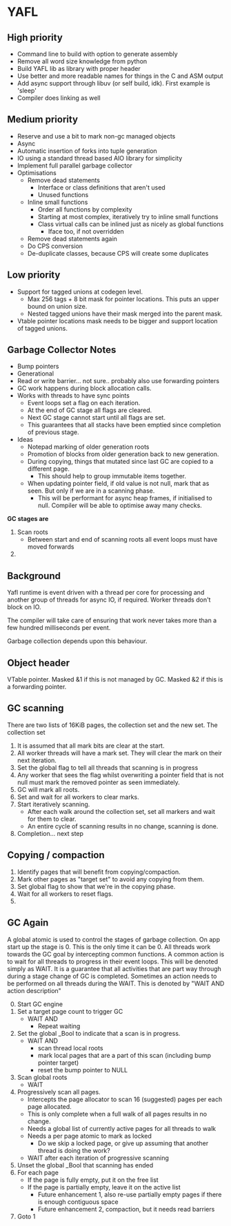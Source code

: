 YAFL
====

High priority
-------------

* Command line to build with option to generate assembly
* Remove all word size knowledge from python
* Build YAFL lib as library with proper header
* Use better and more readable names for things in the C and ASM output
* Add async support through libuv (or self build, idk). First example is 'sleep'
* Compiler does linking as well

Medium priority
---------------

* Reserve and use a bit to mark non-gc managed objects
* Async
* Automatic insertion of forks into tuple generation
* IO using a standard thread based AIO library for simplicity
* Implement full parallel garbage collector
* Optimisations
  * Remove dead statements
    * Interface or class definitions that aren't used
    * Unused functions
  * Inline small functions
    * Order all functions by complexity
    * Starting at most complex, iteratively try to inline small functions
    * Class virtual calls can be inlined just as nicely as global functions
      * Iface too, if not overridden
  * Remove dead statements again
  * Do CPS conversion
  * De-duplicate classes, because CPS will create some duplicates

Low priority
------------

* Support for tagged unions at codegen level. 
  * Max 256 tags + 8 bit mask for pointer locations. This puts an upper bound on union size.
  * Nested tagged unions have their mask merged into the parent mask.
* Vtable pointer locations mask needs to be bigger and support location of tagged unions.

Garbage Collector Notes
-----------------------

* Bump pointers
* Generational
* Read or write barrier... not sure..  probably also use forwarding pointers
* GC work happens during block allocation calls.
* Works with threads to have sync points
  * Event loops set a flag on each iteration.
  * At the end of GC stage all flags are cleared.
  * Next GC stage cannot start until all flags are set.
  * This guarantees that all stacks have been emptied since completion of previous stage.
* Ideas
  * Notepad marking of older generation roots
  * Promotion of blocks from older generation back to new generation.
  * During copying, things that mutated since last GC are copied to a different page.
    * This should help to group immutable items together.
  * When updating pointer field, if old value is not null, mark that as seen. But only if we are in a scanning phase.  
    * This will be performant for async heap frames, if initialised to null. Compiler will be able to optimise away many checks.


**GC stages are**

1. Scan roots
   * Between start and end of scanning roots all event loops must have moved forwards
2. 


Background
----------

Yafl runtime is event driven with a thread per core for processing and
another group of threads for async IO, if required. Worker threads
don't block on IO.

The compiler will take care of ensuring that work never takes more than
a few hundred milliseconds per event.

Garbage collection depends upon this behaviour.


Object header
-------------

VTable pointer.
Masked &1 if this is not managed by GC.
Masked &2 if this is a forwarding pointer.


GC scanning
----------

There are two lists of 16KiB pages, the collection set and the new
set. The collection set

1. It is assumed that all mark bits are clear at the start.
2. All worker threads will have a mark set. They will clear the mark on their next iteration.
3. Set the global flag to tell all threads that scanning is in progress
4. Any worker that sees the flag whilst overwriting a pointer field that is not null
   must mark the removed pointer as seen immediately.
5. GC will mark all roots.
6. Set and wait for all workers to clear marks.
7. Start iteratively scanning.
   * After each walk around the collection set, set all markers and wait for them to clear.
   * An entire cycle of scanning results in no change, scanning is done.
8. Completion...  next step

Copying / compaction
--------------------

1. Identify pages that will benefit from copying/compaction.
2. Mark other pages as "target set" to avoid any copying from them.
3. Set global flag to show that we're in the copying phase.
4. Wait for all workers to reset flags.
5. 






GC Again
--------

A global atomic is used to control the stages of garbage collection.
On app start up the stage is 0. This is the only time it can be 0.
All threads work towards the GC goal by intercepting common functions.
A common action is to wait for all threads to progress in their event loops.
This will be denoted simply as WAIT. It is a guarantee that all activities
that are part way through during a stage change of GC is completed.
Sometimes an action needs to be performed on all threads during the WAIT.
This is denoted by "WAIT AND action description"

0. Start GC engine
1. Set a target page count to trigger GC
   * WAIT AND
      * Repeat waiting
2. Set the global _Bool to indicate that a scan is in progress.
   * WAIT AND
      * scan thread local roots
      * mark local pages that are a part of this scan (including bump pointer target)
      * reset the bump pointer to NULL 
3. Scan global roots
   * WAIT
4. Progressively scan all pages.
   * Intercepts the page allocator to scan 16 (suggested) pages per each page allocated.
   * This is only complete when a full walk of all pages results in no change.
   * Needs a global list of currently active pages for all threads to walk
   * Needs a per page atomic to mark as locked
      * Do we skip a locked page, or give up assuming that another thread is doing the work?
   * WAIT after each iteration of progressive scanning
5. Unset the global _Bool that scanning has ended
6. For each page
   * If the page is fully empty, put it on the free list
   * If the page is partially empty, leave it on the active list
      * Future enhancement 1, also re-use partially empty pages if there is enough contiguous space
      * Future enhancement 2, compaction,  but it needs read barriers
7. Goto 1


